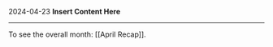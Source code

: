 2024-04-23
__Insert Content Here__
_______________________
To see the overall month: [[April Recap]].